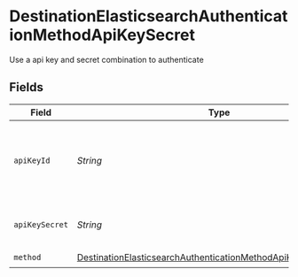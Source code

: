 # DestinationElasticsearchAuthenticationMethodApiKeySecret

Use a api key and secret combination to authenticate


## Fields

| Field                                                                                                                                                   | Type                                                                                                                                                    | Required                                                                                                                                                | Description                                                                                                                                             |
| ------------------------------------------------------------------------------------------------------------------------------------------------------- | ------------------------------------------------------------------------------------------------------------------------------------------------------- | ------------------------------------------------------------------------------------------------------------------------------------------------------- | ------------------------------------------------------------------------------------------------------------------------------------------------------- |
| `apiKeyId`                                                                                                                                              | *String*                                                                                                                                                | :heavy_check_mark:                                                                                                                                      | The Key ID to used when accessing an enterprise Elasticsearch instance.                                                                                 |
| `apiKeySecret`                                                                                                                                          | *String*                                                                                                                                                | :heavy_check_mark:                                                                                                                                      | The secret associated with the API Key ID.                                                                                                              |
| `method`                                                                                                                                                | [DestinationElasticsearchAuthenticationMethodApiKeySecretMethod](../../models/shared/DestinationElasticsearchAuthenticationMethodApiKeySecretMethod.md) | :heavy_check_mark:                                                                                                                                      | N/A                                                                                                                                                     |